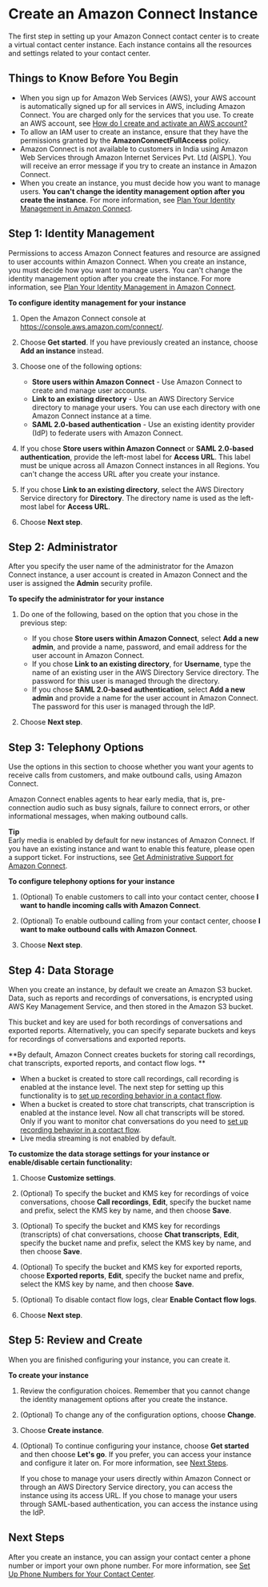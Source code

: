 # Create an Amazon Connect Instance<a name="amazon-connect-instances"></a>

The first step in setting up your Amazon Connect contact center is to create a virtual contact center instance\. Each instance contains all the resources and settings related to your contact center\. 

## Things to Know Before You Begin<a name="get-started-prerequisites"></a>
+ When you sign up for Amazon Web Services \(AWS\), your AWS account is automatically signed up for all services in AWS, including Amazon Connect\. You are charged only for the services that you use\. To create an AWS account, see [How do I create and activate an AWS account?](http://aws.amazon.com/premiumsupport/knowledge-center/create-and-activate-aws-account/)
+ To allow an IAM user to create an instance, ensure that they have the permissions granted by the **AmazonConnectFullAccess** policy\.
+ Amazon Connect is not available to customers in India using Amazon Web Services through Amazon Internet Services Pvt\. Ltd \(AISPL\)\. You will receive an error message if you try to create an instance in Amazon Connect\.
+ When you create an instance, you must decide how you want to manage users\. **You can't change the identity management option after you create the instance**\. For more information, see [Plan Your Identity Management in Amazon Connect](connect-identity-management.md)\.

## Step 1: Identity Management<a name="get-started-identity-management"></a>

Permissions to access Amazon Connect features and resource are assigned to user accounts within Amazon Connect\. When you create an instance, you must decide how you want to manage users\. You can't change the identity management option after you create the instance\. For more information, see [Plan Your Identity Management in Amazon Connect](connect-identity-management.md)\.

**To configure identity management for your instance**

1. Open the Amazon Connect console at [https://console\.aws\.amazon\.com/connect/](https://console.aws.amazon.com/connect/)\.

1. Choose **Get started**\. If you have previously created an instance, choose **Add an instance** instead\.

1. Choose one of the following options:
   + **Store users within Amazon Connect** \- Use Amazon Connect to create and manage user accounts\.
   + **Link to an existing directory** \- Use an AWS Directory Service directory to manage your users\. You can use each directory with one Amazon Connect instance at a time\.
   + **SAML 2\.0\-based authentication** \- Use an existing identity provider \(IdP\) to federate users with Amazon Connect\.

1. If you chose **Store users within Amazon Connect** or **SAML 2\.0\-based authentication**, provide the left\-most label for **Access URL**\. This label must be unique across all Amazon Connect instances in all Regions\. You can't change the access URL after you create your instance\.

1. If you chose **Link to an existing directory**, select the AWS Directory Service directory for **Directory**\. The directory name is used as the left\-most label for **Access URL**\.

1. Choose **Next step**\.

## Step 2: Administrator<a name="get-started-administrator"></a>

After you specify the user name of the administrator for the Amazon Connect instance, a user account is created in Amazon Connect and the user is assigned the **Admin** security profile\.

**To specify the administrator for your instance**

1. Do one of the following, based on the option that you chose in the previous step:
   + If you chose **Store users within Amazon Connect**, select **Add a new admin**, and provide a name, password, and email address for the user account in Amazon Connect\.
   + If you chose **Link to an existing directory**, for **Username**, type the name of an existing user in the AWS Directory Service directory\. The password for this user is managed through the directory\.
   + If you chose **SAML 2\.0\-based authentication**, select **Add a new admin** and provide a name for the user account in Amazon Connect\. The password for this user is managed through the IdP\.

1. Choose **Next step**\.

## Step 3: Telephony Options<a name="get-started-telephony"></a>

Use the options in this section to choose whether you want your agents to receive calls from customers, and make outbound calls, using Amazon Connect\.

Amazon Connect enables agents to hear early media, that is, pre\-connection audio such as busy signals, failure to connect errors, or other informational messages, when making outbound calls\.

**Tip**  
Early media is enabled by default for new instances of Amazon Connect\. If you have an existing instance and want to enable this feature, please open a support ticket\. For instructions, see [Get Administrative Support for Amazon Connect](get-admin-support.md)\.

**To configure telephony options for your instance**

1. \(Optional\) To enable customers to call into your contact center, choose **I want to handle incoming calls with Amazon Connect**\.

1. \(Optional\) To enable outbound calling from your contact center, choose **I want to make outbound calls with Amazon Connect**\.

1. Choose **Next step**\.

## Step 4: Data Storage<a name="get-started-data-storage"></a>

When you create an instance, by default we create an Amazon S3 bucket\. Data, such as reports and recordings of conversations, is encrypted using AWS Key Management Service, and then stored in the Amazon S3 bucket\.

This bucket and key are used for both recordings of conversations and exported reports\. Alternatively, you can specify separate buckets and keys for recordings of conversations and exported reports\.

**By default, Amazon Connect creates buckets for storing call recordings, chat transcripts, exported reports, and contact flow logs\. **
+ When a bucket is created to store call recordings, call recording is enabled at the instance level\. The next step for setting up this functionality is to [set up recording behavior in a contact flow](set-up-recordings.md)\.
+ When a bucket is created to store chat transcripts, chat transcription is enabled at the instance level\. Now all chat transcripts will be stored\. Only if you want to monitor chat conversations do you need to [set up recording behavior in a contact flow](set-up-recordings.md)\.
+ Live media streaming is not enabled by default\.

**To customize the data storage settings for your instance or enable/disable certain functionality:**

1. Choose **Customize settings**\.

1. \(Optional\) To specify the bucket and KMS key for recordings of voice conversations, choose **Call recordings**, **Edit**, specify the bucket name and prefix, select the KMS key by name, and then choose **Save**\. 

1. \(Optional\) To specify the bucket and KMS key for recordings \(transcripts\) of chat conversations, choose **Chat transcripts**, **Edit**, specify the bucket name and prefix, select the KMS key by name, and then choose **Save**\. 

1. \(Optional\) To specify the bucket and KMS key for exported reports, choose **Exported reports**, **Edit**, specify the bucket name and prefix, select the KMS key by name, and then choose **Save**\.

1. \(Optional\) To disable contact flow logs, clear **Enable Contact flow logs**\.

1. Choose **Next step**\.

## Step 5: Review and Create<a name="get-started-review"></a>

When you are finished configuring your instance, you can create it\.

**To create your instance**

1. Review the configuration choices\. Remember that you cannot change the identity management options after you create the instance\.

1. \(Optional\) To change any of the configuration options, choose **Change**\.

1. Choose **Create instance**\.

1. \(Optional\) To continue configuring your instance, choose **Get started** and then choose **Let's go**\. If you prefer, you can access your instance and configure it later on\. For more information, see [Next Steps](#get-started-next-steps)\.

   If you chose to manage your users directly within Amazon Connect or through an AWS Directory Service directory, you can access the instance using its access URL\. If you chose to manage your users through SAML\-based authentication, you can access the instance using the IdP\.

## Next Steps<a name="get-started-next-steps"></a>

After you create an instance, you can assign your contact center a phone number or import your own phone number\. For more information, see [Set Up Phone Numbers for Your Contact Center](contact-center-phone-number.md)\.